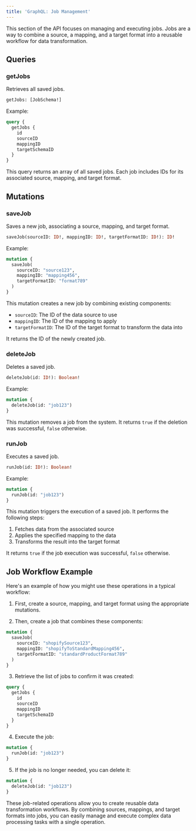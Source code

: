 ```yaml
---
title: 'GraphQL: Job Management'
---
```


This section of the API focuses on managing and executing jobs. Jobs are a way to combine a source, a mapping, and a target format into a reusable workflow for data transformation.

## Queries

### getJobs
Retrieves all saved jobs.

```graphql
getJobs: [JobSchema!]
```

Example:
```graphql
query {
  getJobs {
    id
    sourceID
    mappingID
    targetSchemaID
  }
}
```

This query returns an array of all saved jobs. Each job includes IDs for its associated source, mapping, and target format.

## Mutations

### saveJob
Saves a new job, associating a source, mapping, and target format.

```graphql
saveJob(sourceID: ID!, mappingID: ID!, targetFormatID: ID!): ID!
```

Example:
```graphql
mutation {
  saveJob(
    sourceID: "source123",
    mappingID: "mapping456",
    targetFormatID: "format789"
  )
}
```

This mutation creates a new job by combining existing components:
- `sourceID`: The ID of the data source to use
- `mappingID`: The ID of the mapping to apply
- `targetFormatID`: The ID of the target format to transform the data into

It returns the ID of the newly created job.

### deleteJob
Deletes a saved job.

```graphql
deleteJob(id: ID!): Boolean!
```

Example:
```graphql
mutation {
  deleteJob(id: "job123")
}
```

This mutation removes a job from the system. It returns `true` if the deletion was successful, `false` otherwise.

### runJob
Executes a saved job.

```graphql
runJob(id: ID!): Boolean!
```

Example:
```graphql
mutation {
  runJob(id: "job123")
}
```

This mutation triggers the execution of a saved job. It performs the following steps:
1. Fetches data from the associated source
2. Applies the specified mapping to the data
3. Transforms the result into the target format

It returns `true` if the job execution was successful, `false` otherwise.

## Job Workflow Example

Here's an example of how you might use these operations in a typical workflow:

1. First, create a source, mapping, and target format using the appropriate mutations.

2. Then, create a job that combines these components:

```graphql
mutation {
  saveJob(
    sourceID: "shopifySource123",
    mappingID: "shopifyToStandardMapping456",
    targetFormatID: "standardProductFormat789"
  )
}
```

3. Retrieve the list of jobs to confirm it was created:

```graphql
query {
  getJobs {
    id
    sourceID
    mappingID
    targetSchemaID
  }
}
```

4. Execute the job:

```graphql
mutation {
  runJob(id: "job123")
}
```

5. If the job is no longer needed, you can delete it:

```graphql
mutation {
  deleteJob(id: "job123")
}
```

These job-related operations allow you to create reusable data transformation workflows. By combining sources, mappings, and target formats into jobs, you can easily manage and execute complex data processing tasks with a single operation.